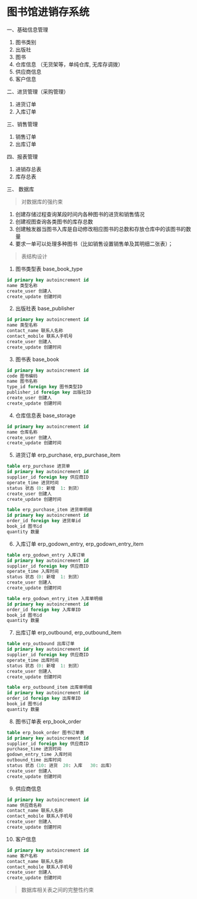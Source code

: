 # 图书馆进销存系统

一、基础信息管理

1. 图书类别
2. 出版社
3. 图书
4. 仓库信息 （无货架等，单纯仓库, 无库存调拨）
5. 供应商信息
6. 客户信息

二、进货管理（采购管理）
1. 进货订单
2. 入库订单

三、销售管理
1. 销售订单
2. 出库订单

四、报表管理
1. 进销存总表
2. 库存总表


三、 数据库

> 对数据库的强约束

1. 创建存储过程查询某段时间内各种图书的进货和销售情况
2. 创建视图查询各类图书的库存总数
3. 创建触发器当图书入库是自动修改相应图书的总数和存放仓库中的该图书的数量
4. 要求一单可以处理多种图书（比如销售设置销售单及其明细二张表）；

> 表结构设计

1. 图书类型表 base_book_type
```sql
id primary key autoincrement id 
name 类型名称
create_user 创建人
create_update 创建时间
```
2. 出版社表 base_publisher
```sql
id primary key autoincrement id 
name 类型名称
contact_name 联系人名称
contact_mobile 联系人手机号
create_user 创建人
create_update 创建时间
```
3. 图书表 base_book
```sql
id primary key autoincrement id 
code 图书编码
name 图书名称
type_id foreign key 图书类型ID
publisher_id foreign key 出版社ID
create_user 创建人
create_update 创建时间
```
4. 仓库信息表 base_storage
```sql
id primary key autoincrement id 
name 仓库名称
create_user 创建人
create_update 创建时间
```
5. 进货订单 erp_purchase, erp_purchase_item
```sql
table erp_purchase 进货单
id primary key autoincrement id 
supplier_id foreign key 供应商ID
operate_time 进货时间
status 状态（0: 新增  1: 到货）
create_user 创建人
create_update 创建时间

table erp_purchase_item 进货单明细
id primary key autoincrement id 
order_id foreign key 进货单id
book_id 图书id
quantity 数量
```
6. 入库订单 erp_godown_entry, erp_godown_entry_item
```sql
table erp_godown_entry 入库订单
id primary key autoincrement id 
supplier_id foreign key 供应商ID
operate_time 入库时间
status 状态（0: 新增  1: 到货）
create_user 创建人
create_update 创建时间

table erp_godown_entry_item 入库单明细
id primary key autoincrement id 
order_id foreign key 入库单ID
book_id 图书id
quantity 数量
```
7. 出库订单 erp_outbound, erp_outbound_item
```sql
table erp_outbound 出库订单
id primary key autoincrement id 
supplier_id foreign key 供应商ID
operate_time 出库时间
status 状态（0: 新增  1: 到货）
create_user 创建人
create_update 创建时间

table erp_outbound_item 出库单明细
id primary key autoincrement id 
order_id foreign key 出库单ID
book_id 图书id
quantity 数量
```
8. 图书订单表 erp_book_order
```sql
table erp_book_order 图书订单表
id primary key autoincrement id 
supplier_id foreign key 供应商ID
purchase_time 进货时间
godown_entry_time 入库时间
outbound_time 出库时间
status 状态（10: 进货  20: 入库   30: 出库）
create_user 创建人
create_update 创建时间

```
9. 供应商信息
```sql
id primary key autoincrement id 
name 供应商名称
contact_name 联系人名称
contact_mobile 联系人手机号
create_user 创建人
create_update 创建时间
```
10. 客户信息
```sql
id primary key autoincrement id 
name 客户名称
contact_name 联系人名称
contact_mobile 联系人手机号
create_user 创建人
create_update 创建时间
```
>  数据库相关表之间的完整性约束
